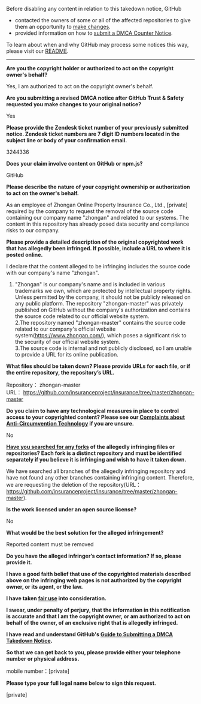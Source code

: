 Before disabling any content in relation to this takedown notice, GitHub
- contacted the owners of some or all of the affected repositories to give them an opportunity to [make changes](https://docs.github.com/en/github/site-policy/dmca-takedown-policy#a-how-does-this-actually-work).
- provided information on how to [submit a DMCA Counter Notice](https://docs.github.com/en/articles/guide-to-submitting-a-dmca-counter-notice).

To learn about when and why GitHub may process some notices this way, please visit our [README](https://github.com/github/dmca/blob/master/README.md#anatomy-of-a-takedown-notice).

---

**Are you the copyright holder or authorized to act on the copyright owner's behalf?**

Yes, I am authorized to act on the copyright owner's behalf.

**Are you submitting a revised DMCA notice after GitHub Trust & Safety requested you make changes to your original notice?**

Yes

**Please provide the Zendesk ticket number of your previously submitted notice. Zendesk ticket numbers are 7 digit ID numbers located in the subject line or body of your confirmation email.**

3244336

**Does your claim involve content on GitHub or npm.js?**

GitHub

**Please describe the nature of your copyright ownership or authorization to act on the owner's behalf.**

As an employee of Zhongan Online Property Insurance Co., Ltd., [private] required by the company to request the removal of the source code containing our company name "zhongan" and related to our systems. The content in this repository has already posed data security and compliance risks to our company.

**Please provide a detailed description of the original copyrighted work that has allegedly been infringed. If possible, include a URL to where it is posted online.**

I declare that the content alleged to be infringing includes the source code with our company's name "zhongan".  
1. "Zhongan" is our company's name and is included in various trademarks we own, which are protected by intellectual property rights. Unless permitted by the company, it should not be publicly released on any public platform. The repository "zhongan-master" was privately published on GitHub without the company's authorization and contains the source code related to our official website system.  
2.The repository named "zhongan-master" contains the source code related to our company's official website system(https://www.zhongan.com/), which poses a significant risk to the security of our official website system.  
3.The source code is internal and not publicly disclosed, so I am unable to provide a URL for its online publication.

**What files should be taken down? Please provide URLs for each file, or if the entire repository, the repository’s URL.**

Repository： zhongan-master  
URL： https://github.com/insuranceproject/insurance/tree/master/zhongan-master

**Do you claim to have any technological measures in place to control access to your copyrighted content? Please see our <a href="https://docs.github.com/articles/guide-to-submitting-a-dmca-takedown-notice#complaints-about-anti-circumvention-technology">Complaints about Anti-Circumvention Technology</a> if you are unsure.**

No

**<a href="https://docs.github.com/articles/dmca-takedown-policy#b-what-about-forks-or-whats-a-fork">Have you searched for any forks</a> of the allegedly infringing files or repositories? Each fork is a distinct repository and must be identified separately if you believe it is infringing and wish to have it taken down.**

We have searched all branches of the allegedly infringing repository and have not found any other branches containing infringing content. Therefore, we are requesting the deletion of the repository(URL： https://github.com/insuranceproject/insurance/tree/master/zhongan-master).

**Is the work licensed under an open source license?**

No

**What would be the best solution for the alleged infringement?**

Reported content must be removed

**Do you have the alleged infringer’s contact information? If so, please provide it.**

**I have a good faith belief that use of the copyrighted materials described above on the infringing web pages is not authorized by the copyright owner, or its agent, or the law.**

**I have taken <a href="https://www.lumendatabase.org/topics/22">fair use</a> into consideration.**

**I swear, under penalty of perjury, that the information in this notification is accurate and that I am the copyright owner, or am authorized to act on behalf of the owner, of an exclusive right that is allegedly infringed.**

**I have read and understand GitHub's <a href="https://docs.github.com/articles/guide-to-submitting-a-dmca-takedown-notice/">Guide to Submitting a DMCA Takedown Notice</a>.**

**So that we can get back to you, please provide either your telephone number or physical address.**

mobile number：[private]

**Please type your full legal name below to sign this request.**

[private]
